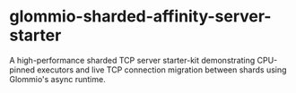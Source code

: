 # glommio-sharded-affinity-server-starter
A high-performance sharded TCP server starter-kit demonstrating CPU-pinned executors and live TCP connection migration between shards using Glommio's async runtime.
